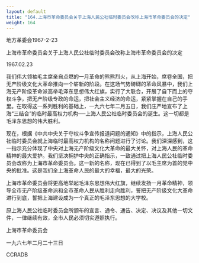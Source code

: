 ```yaml
---
layout: default
title: "164.上海市革命委员会关于上海人民公社临时委员会改称上海市革命委员会的决定"
weight: 164
---
```


地方革委会1967-2-23

上海市革命委员会关于上海人民公社临时委员会改称上海市革命委员会的决定

1967.02.23

我们伟大领袖毛主席亲自点燃的一月革命的熊熊烈火，从上海开始，席卷全国，把无产阶级文化大革命推向一个崭新的阶段。在这场气势磅礴的革命风暴中，我们上海无产阶级革命派高举毛泽东思想伟大红旗，实行了大联合，开展了自下而上的夺权斗争，把无产阶级专政的命运，把社会主义经济的命运，紧紧掌握在自己的手里。在取得这一系列胜利的基础上，一九六七年二月五日，我们庄严地宣布了上海“三结合”的临时最高权力机构──上海人民公社临时委员会的诞生。这一切都是毛泽东思想的伟大胜利。

现在，根据《中共中央关于夺权斗争宣传报道问题的通知》中的指示，上海人民公社临时委员会就上海临时最高权力机构的名称问题进行了讨论。我们深深感到，这一指示充分体现了中央对上海无产阶级文化大革命的最大关怀，对上海人民的革命精神的最大爱护。我们坚决拥护中央的正确指示，一致通过把上海人民公社临时委员会改称为上海市革命委员会。这一新的名称，现在已得到了以毛主席为首的党中央的批准。这是我们全上海革命人民的最大的幸福，最大的光荣。

上海市革命委员会将更高地举起毛泽东思想伟大红旗，继续发扬一月革命精神，领导全市无产阶级革命派和全市革命人民从胜利走向胜利，誓把无产阶级文化大革命进行到底，誓把上海建设成为一个真正的毛泽东思想的大学校。

原上海人民公社临时委员会所颁布的宣言、通令、通告、决定、决议及其他一切文件，一律继续有效，全市人民必须切实遵照执行。

上海市革命委员会

一九六七年二月二十三日

CCRADB

